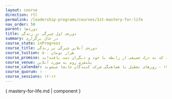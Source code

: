 ```yaml
---
layout: course
direction: rtl
permalink: /leadership-programs/courses/1st-mastery-for-life
nav_order: 50
parent: دوره‌ها
title: دوره‌ی اول چیرگی بر زندگی
summary: در حال برگزاری
course_state: inProgress
course_title: دوره‌ی آنلاین چیرگی بر زندگی
course_tuition: ۵۰۰ هزار تومان
course_promise: شما این دوره را در حالی ترک خواهید کرد که به درک عمیقی از رابطه با خود و دیگران دست یافته‌اید
course_venue: پلتفرم زوم به صورت آنلاین
course_calendar: جمعه‌ها ۰۹:۰۰ تا ۱۱:۰۰ از تاریخ ۳ اسفند ۱۴۰۳ تا ۲ خرداد ۱۴۰۴ - روزهای تعطیل با هماهنگی شرکت کنندگان جابجا می‌شوند
course_quorum: ۱۰۰
course_sessions: ۱۲-۱۶
---
```


{ mastery-for-life.md | component }
